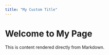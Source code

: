```yaml
---
title: "My Custom Title"
---
```

# Welcome to My Page
This is content rendered directly from Markdown.
